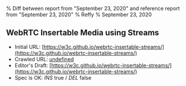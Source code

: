 % Diff between report from "September 23, 2020" and reference report from "September 23, 2020"
% Reffy
% September 23, 2020

## WebRTC Insertable Media using Streams

- Initial URL: [https://w3c.github.io/webrtc-insertable-streams/](https://w3c.github.io/webrtc-insertable-streams/)
- Crawled URL: [undefined](undefined)
- Editor's Draft: [https://w3c.github.io/webrtc-insertable-streams/](https://w3c.github.io/webrtc-insertable-streams/)
- Spec is OK: *INS* true / *DEL* false


